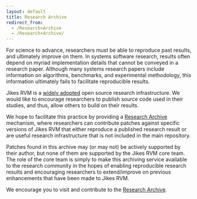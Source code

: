 ```yaml
---
layout: default
title: Research Archive
redirect_from: 
  - /Research+Archive
  - /Research+Archive/
---
```


For science to advance, researchers must be able to reproduce past results, and ultimately improve on them. In systems software research, results often depend on myriad implementation details that cannot be conveyed in a research paper. Although many systems research papers include information on algorithms, benchmarks, and experimental methodology, this information ultimately fails to facilitate reproducible results.

Jikes RVM is a [widely adopted](/Publications/) open source research infrastructure. We would like to encourage researchers to publish source code used in their studies, and thus, allow others to build on their results.

We hope to facilitate this practice by providing a [Research Archive](http://sourceforge.net/tracker/?atid=723235&group_id=128805&func=browse) mechanism, where researchers can contribute patches against specific versions of Jikes RVM that either reproduce a published research result or are useful research infrastructure that is not included in the main repository.

Patches found in this archive may (or may not) be actively supported by their author, but none of them are supported by the Jikes RVM core team. The role of the core team is simply to make this archiving service available to the research community in the hopes of enabling reproducible research results and encouraging researchers to extend/improve on previous enhancements that have been made to Jikes RVM.

We encourage you to visit and contribute to the [Research Archive](http://sourceforge.net/tracker/?atid=723235&group_id=128805&func=browse).

